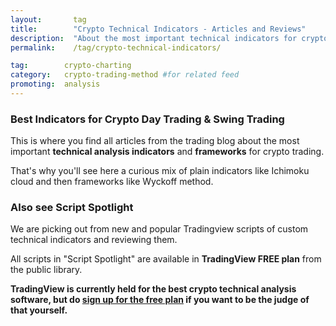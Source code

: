 ```yaml
---
layout:       tag
title:        "Crypto Technical Indicators - Articles and Reviews"
description:  "About the most important technical indicators for crypto trading"
permalink:    /tag/crypto-technical-indicators/

tag:        crypto-charting
category:   crypto-trading-method #for related feed
promoting:  analysis
---
```


### Best Indicators for Crypto Day Trading & Swing Trading

This is where you find all articles from the trading blog about the most important **technical analysis indicators** and **frameworks** for crypto trading.

That's why you'll see here a curious mix of plain indicators like Ichimoku cloud and then frameworks like Wyckoff method.

### Also see Script Spotlight

We are picking out from new and popular Tradingview scripts of custom technical indicators and reviewing them.

All scripts in "Script Spotlight" are available in **TradingView FREE plan** from the public library.

**TradingView is currently held for the best crypto technical analysis software, but do [sign up for the free plan](https://bit.ly/3dGlz3O) if you want to be the judge of that yourself.**
